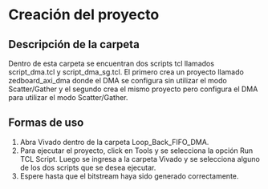 # Creación del proyecto 

## Descripción de la carpeta

Dentro de esta carpeta se encuentran dos scripts tcl llamados script_dma.tcl y script_dma_sg.tcl. El primero crea un proyecto llamado zedboard_axi_dma donde el DMA se configura sin utilizar el modo Scatter/Gather y el segundo crea el mismo proyecto pero configura el DMA para utilizar el modo Scatter/Gather.

## Formas de uso

1. Abra Vivado dentro de la carpeta Loop_Back_FIFO_DMA.
2. Para ejecutar el proyecto, click en Tools y se selecciona la opción Run TCL Script. Luego se ingresa a la carpeta Vivado y se selecciona alguno de los dos scripts que se desea ejecutar.
3. Espere hasta que el bitstream haya sido generado correctamente.
